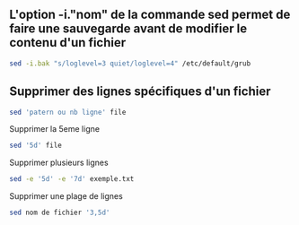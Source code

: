 ## L'option -i."nom" de la commande sed permet de faire une sauvegarde avant de modifier le contenu d'un fichier
```Bash
sed -i.bak "s/loglevel=3 quiet/loglevel=4" /etc/default/grub
```

## Supprimer des lignes spécifiques d'un fichier
```Bash
sed 'patern ou nb ligne' file
```

Supprimer la 5eme ligne
```Bash
sed '5d' file
```

Supprimer plusieurs lignes
```Bash
sed -e '5d' -e '7d' exemple.txt
```

Supprimer une plage de lignes
```Bash
sed nom de fichier '3,5d'
```
